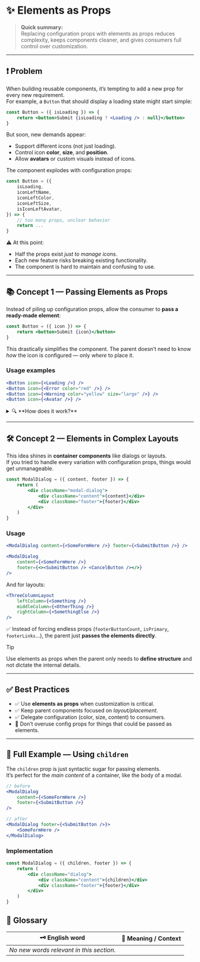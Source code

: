 # ✨ Elements as Props

> **Quick summary:**  
> Replacing configuration props with elements as props reduces complexity, keeps components cleaner, and gives consumers full control over customization.

---

## ❗ Problem

When building reusable components, it’s tempting to add a new prop for every new requirement.  
For example, a `Button` that should display a loading state might start simple:

```jsx
const Button = ({ isLoading }) => {
    return <button>Submit {isLoading ? <Loading /> : null}</button>
}
```

But soon, new demands appear:  
- Support different icons (not just loading).  
- Control icon **color**, **size**, and **position**.  
- Allow **avatars** or custom visuals instead of icons.  

The component explodes with configuration props:

```jsx
const Button = ({
    isLoading,
    iconLeftName,
    iconLeftColor,
    iconLeftSize,
    isIconLeftAvatar,
}) => {
    // too many props, unclear behavior
    return ...
}
```

⚠️ At this point:  
- Half the props exist *just to manage icons*.  
- Each new feature risks breaking existing functionality.  
- The component is hard to maintain and confusing to use.

---

## 📚 Concept 1 — Passing Elements as Props

Instead of piling up configuration props, allow the consumer to **pass a ready-made element**:

```jsx
const Button = ({ icon }) => {
    return <button>Submit {icon}</button>
}
```

This drastically simplifies the component. The parent doesn’t need to know *how* the icon is configured — only *where* to place it.

### Usage examples

```jsx
<Button icon={<Loading />} />
<Button icon={<Error color="red" />} />
<Button icon={<Warning color="yellow" size="large" />} />
<Button icon={<Avatar />} />
```

<details>
<summary>🔍 **How does it work?**</summary>

- Props no longer act as *instructions*; they carry the **element itself**.  
- The button only decides *placement* (`before` or `after` the text).  
- Consumers configure the element (icon, avatar, tooltip, etc.) however they want.  

</details>

---

## 🛠️ Concept 2 — Elements in Complex Layouts

This idea shines in **container components** like dialogs or layouts.  
If you tried to handle every variation with configuration props, things would get unmanageable.

```jsx
const ModalDialog = ({ content, footer }) => {
    return (
        <div className="modal-dialog">
            <div className="content">{content}</div>
            <div className="footer">{footer}</div>
        </div>
    )
}
```

### Usage

```jsx
<ModalDialog content={<SomeFormHere />} footer={<SubmitButton />} />

<ModalDialog
    content={<SomeFormHere />}
    footer={<><SubmitButton /> <CancelButton /></>}
/>
```

And for layouts:

```jsx
<ThreeColumnLayout 
    leftColumn={<Something />}
    middleColumn={<OtherThing />}
    rightColumn={<SomethingElse />}
/>
```

✅ Instead of forcing endless props (`footerButtonCount`, `isPrimary`, `footerLinks`…), the parent just **passes the elements directly**.

> [!TIP]  
> Use elements as props when the parent only needs to **define structure** and not dictate the internal details.

---

## ✅ Best Practices

- ✅ Use **elements as props** when customization is critical.  
- ✅ Keep parent components focused on *layout/placement*.  
- ✅ Delegate configuration (color, size, content) to consumers.  
- 🚫 Don’t overuse config props for things that could be passed as elements.  

---

## 🚀 Full Example — Using `children`

The `children` prop is just syntactic sugar for passing elements.  
It’s perfect for the *main content* of a container, like the body of a modal.

```jsx
// before
<ModalDialog 
    content={<SomeFormHere />}
    footer={<SubmitButton />}
/>

// after
<ModalDialog footer={<SubmitButton />}>
    <SomeFormHere />
</ModalDialog>
```

### Implementation

```jsx
const ModalDialog = ({ children, footer }) => {
    return (
        <div className="dialog">
            <div className="content">{children}</div>
            <div className="footer">{footer}</div>
        </div>
    )
}
```

## 📖 Glossary

| 🗝️ English word | 📝 Meaning / Context |
|-----------------|----------------------|
| _No new words relevant in this section._ |
